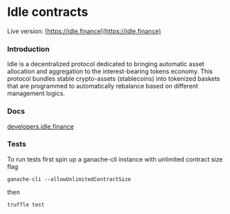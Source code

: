 # Idle contracts
Live version: [https://idle.finance](https://idle.finance)

### Introduction
Idle is a decentralized protocol dedicated to bringing automatic asset allocation and aggregation to the interest-bearing tokens economy. This protocol bundles stable crypto-assets (stablecoins) into tokenized baskets that are programmed to automatically rebalance based on different management logics.

### Docs
[developers.idle.finance](http://developers.idle.finance/)

### Tests
To run tests first spin up a ganache-cli instance with unlimited contract size flag
```
ganache-cli --allowUnlimitedContractSize
```

then

```
truffle test
```
